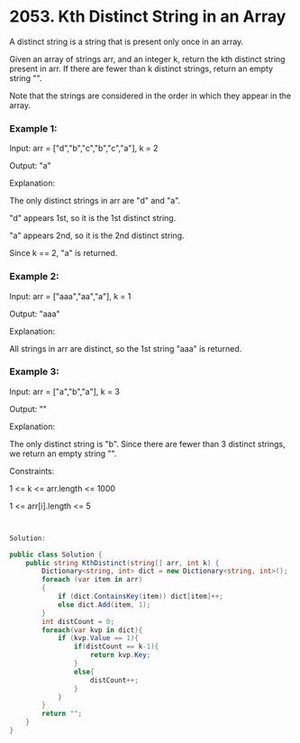 # 2053. Kth Distinct String in an Array
A distinct string is a string that is present only once in an array.

Given an array of strings arr, and an integer k, return the kth distinct string present in arr. If there are fewer than k distinct strings, return an empty string "".

Note that the strings are considered in the order in which they appear in the array.

 

### Example 1:

Input: arr = ["d","b","c","b","c","a"], k = 2

Output: "a"

Explanation:

The only distinct strings in arr are "d" and "a".

"d" appears 1st, so it is the 1st distinct string.

"a" appears 2nd, so it is the 2nd distinct string.

Since k == 2, "a" is returned. 
### Example 2:

Input: arr = ["aaa","aa","a"], k = 1

Output: "aaa"

Explanation:

All strings in arr are distinct, so the 1st string "aaa" is returned.
### Example 3:

Input: arr = ["a","b","a"], k = 3

Output: ""

Explanation:

The only distinct string is "b". Since there are fewer than 3 distinct strings, we return an empty string "".
 

Constraints:

1 <= k <= arr.length <= 1000

1 <= arr[i].length <= 5


```csharp


Solution:

public class Solution {
    public string KthDistinct(string[] arr, int k) {
        Dictionary<string, int> dict = new Dictionary<string, int>();
        foreach (var item in arr)
        {
            if (dict.ContainsKey(item)) dict[item]++;
            else dict.Add(item, 1);
        }
        int distCount = 0;
        foreach(var kvp in dict){
            if (kvp.Value == 1){
                if(distCount == k-1){
                    return kvp.Key;
                }
                else{
                    distCount++;
                }
            }
        }
        return "";
    }
}

```
